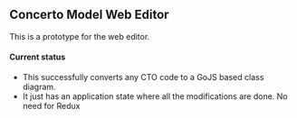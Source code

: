 ## Concerto Model Web Editor 
This is a prototype for the web editor.

#### Current status
- This successfully converts any CTO code to a GoJS based class diagram.
- It just has an application state where all the modifications are done. No need for Redux


